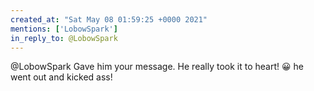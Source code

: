 ```yaml
---
created_at: "Sat May 08 01:59:25 +0000 2021"
mentions: ['LobowSpark']
in_reply_to: @LobowSpark
---
```


@LobowSpark Gave him your message. He really took it to heart! 😀 he went out and kicked ass!